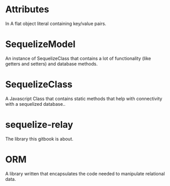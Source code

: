 # Attributes
In A flat object literal containing key/value pairs.

# SequelizeModel
An instance of SequelizeClass that contains a lot of functionality (like getters and setters) and database methods.

# SequelizeClass
A Javascript Class that contains static methods that help with connectivity with a sequelized database..

# sequelize-relay
The library this gitbook is about.

# ORM
A library written that encapsulates the code needed to manipulate relational data.

